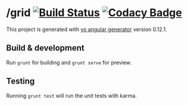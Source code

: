 # /grid [![Build Status](https://travis-ci.org/Planimeter/grid.svg?branch=master)](https://travis-ci.org/Planimeter/grid) [![Codacy Badge](https://www.codacy.com/project/badge/fef92165736d49c98048576bce394f00)](https://www.codacy.com/public/andrewmcwatters/grid)

This project is generated with [yo angular generator](https://github.com/yeoman/generator-angular)
version 0.12.1.

## Build & development

Run `grunt` for building and `grunt serve` for preview.

## Testing

Running `grunt test` will run the unit tests with karma.

